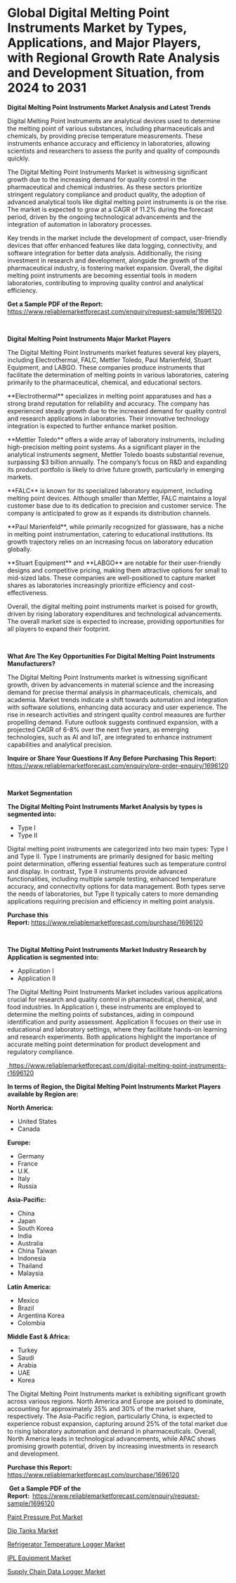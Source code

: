 <p><h1>Global Digital Melting Point Instruments Market by Types, Applications, and Major Players, with Regional Growth Rate Analysis and Development Situation, from 2024 to 2031</h1></p><p><strong>Digital Melting Point Instruments Market Analysis and Latest Trends</strong></p>
<p><p>Digital Melting Point Instruments are analytical devices used to determine the melting point of various substances, including pharmaceuticals and chemicals, by providing precise temperature measurements. These instruments enhance accuracy and efficiency in laboratories, allowing scientists and researchers to assess the purity and quality of compounds quickly.</p><p>The Digital Melting Point Instruments Market is witnessing significant growth due to the increasing demand for quality control in the pharmaceutical and chemical industries. As these sectors prioritize stringent regulatory compliance and product quality, the adoption of advanced analytical tools like digital melting point instruments is on the rise. The market is expected to grow at a CAGR of 11.2% during the forecast period, driven by the ongoing technological advancements and the integration of automation in laboratory processes.</p><p>Key trends in the market include the development of compact, user-friendly devices that offer enhanced features like data logging, connectivity, and software integration for better data analysis. Additionally, the rising investment in research and development, alongside the growth of the pharmaceutical industry, is fostering market expansion. Overall, the digital melting point instruments are becoming essential tools in modern laboratories, contributing to improving quality control and analytical efficiency.</p></p>
<p><strong>Get a Sample PDF of the Report:&nbsp;</strong> <a href="https://www.reliablemarketforecast.com/enquiry/request-sample/1696120?utm_campaign=1724&utm_medium=2&utm_source=Github&utm_content=ia&utm_term=19102024&utm_id=digital-melting-point-instruments">https://www.reliablemarketforecast.com/enquiry/request-sample/1696120</a></p>
<p>&nbsp;</p>
<p><strong>Digital Melting Point Instruments Major Market Players</strong></p>
<p><p>The Digital Melting Point Instruments market features several key players, including Electrothermal, FALC, Mettler Toledo, Paul Marienfeld, Stuart Equipment, and LABGO. These companies produce instruments that facilitate the determination of melting points in various laboratories, catering primarily to the pharmaceutical, chemical, and educational sectors.</p><p>**Electrothermal** specializes in melting point apparatuses and has a strong brand reputation for reliability and accuracy. The company has experienced steady growth due to the increased demand for quality control and research applications in laboratories. Their innovative technology integration is expected to further enhance market position.</p><p>**Mettler Toledo** offers a wide array of laboratory instruments, including high-precision melting point systems. As a significant player in the analytical instruments segment, Mettler Toledo boasts substantial revenue, surpassing $3 billion annually. The company’s focus on R&D and expanding its product portfolio is likely to drive future growth, particularly in emerging markets.</p><p>**FALC** is known for its specialized laboratory equipment, including melting point devices. Although smaller than Mettler, FALC maintains a loyal customer base due to its dedication to precision and customer service. The company is anticipated to grow as it expands its distribution channels.</p><p>**Paul Marienfeld**, while primarily recognized for glassware, has a niche in melting point instrumentation, catering to educational institutions. Its growth trajectory relies on an increasing focus on laboratory education globally.</p><p>**Stuart Equipment** and **LABGO** are notable for their user-friendly designs and competitive pricing, making them attractive options for small to mid-sized labs. These companies are well-positioned to capture market shares as laboratories increasingly prioritize efficiency and cost-effectiveness.</p><p>Overall, the digital melting point instruments market is poised for growth, driven by rising laboratory expenditures and technological advancements. The overall market size is expected to increase, providing opportunities for all players to expand their footprint.</p></p>
<p>&nbsp;</p>
<p><strong>What Are The Key Opportunities For Digital Melting Point Instruments Manufacturers?</strong></p>
<p><p>The Digital Melting Point Instruments market is witnessing significant growth, driven by advancements in material science and the increasing demand for precise thermal analysis in pharmaceuticals, chemicals, and academia. Market trends indicate a shift towards automation and integration with software solutions, enhancing data accuracy and user experience. The rise in research activities and stringent quality control measures are further propelling demand. Future outlook suggests continued expansion, with a projected CAGR of 6-8% over the next five years, as emerging technologies, such as AI and IoT, are integrated to enhance instrument capabilities and analytical precision.</p></p>
<p><strong>Inquire or Share Your Questions If Any Before Purchasing This Report:</strong> <a href="https://www.reliablemarketforecast.com/enquiry/pre-order-enquiry/1696120?utm_campaign=1724&utm_medium=2&utm_source=Github&utm_content=ia&utm_term=19102024&utm_id=digital-melting-point-instruments">https://www.reliablemarketforecast.com/enquiry/pre-order-enquiry/1696120</a></p>
<p>&nbsp;</p>
<p><strong>Market Segmentation</strong></p>
<p><strong>The Digital Melting Point Instruments Market Analysis by types is segmented into:</strong></p>
<p><ul><li>Type I</li><li>Type II</li></ul></p>
<p><p>Digital melting point instruments are categorized into two main types: Type I and Type II. Type I instruments are primarily designed for basic melting point determination, offering essential features such as temperature control and display. In contrast, Type II instruments provide advanced functionalities, including multiple sample testing, enhanced temperature accuracy, and connectivity options for data management. Both types serve the needs of laboratories, but Type II typically caters to more demanding applications requiring precision and efficiency in melting point analysis.</p></p>
<p><strong>Purchase this Report:&nbsp;</strong><a href="https://www.reliablemarketforecast.com/purchase/1696120?utm_campaign=1724&utm_medium=2&utm_source=Github&utm_content=ia&utm_term=19102024&utm_id=digital-melting-point-instruments">https://www.reliablemarketforecast.com/purchase/1696120</a></p>
<p>&nbsp;</p>
<p><strong>The Digital Melting Point Instruments Market Industry Research by Application is segmented into:</strong></p>
<p><ul><li>Application I</li><li>Application II</li></ul></p>
<p><p>The Digital Melting Point Instruments Market includes various applications crucial for research and quality control in pharmaceutical, chemical, and food industries. In Application I, these instruments are employed to determine the melting points of substances, aiding in compound identification and purity assessment. Application II focuses on their use in educational and laboratory settings, where they facilitate hands-on learning and research experiments. Both applications highlight the importance of accurate melting point determination for product development and regulatory compliance.</p></p>
<p><a href="https://www.reliablemarketforecast.com/digital-melting-point-instruments-r1696120?utm_campaign=1724&utm_medium=2&utm_source=Github&utm_content=ia&utm_term=19102024&utm_id=digital-melting-point-instruments">&nbsp;https://www.reliablemarketforecast.com/digital-melting-point-instruments-r1696120</a></p>
<p><strong>In terms of Region, the Digital Melting Point Instruments Market Players available by Region are:</strong></p>
<p>
    <p> <strong> North America: </strong>
        <ul>
            <li>United States</li>
            <li>Canada</li>
        </ul>
        </p> 
    <p> <strong> Europe: </strong>
        <ul>
            <li>Germany</li>
            <li>France</li>
            <li>U.K.</li>
            <li>Italy</li>
            <li>Russia</li>
        </ul>
        </p> 
    <p> <strong> Asia-Pacific: </strong>
        <ul>
            <li>China</li>
            <li>Japan</li>
            <li>South Korea</li>
            <li>India</li>
            <li>Australia</li>
            <li>China Taiwan</li>
            <li>Indonesia</li>
            <li>Thailand</li>
            <li>Malaysia</li>
        </ul>
        </p> 
    <p> <strong> Latin America: </strong>
        <ul>
            <li>Mexico</li>
            <li>Brazil</li>
            <li>Argentina Korea</li>
            <li>Colombia</li>
        </ul>
        </p> 
    <p> <strong> Middle East & Africa: </strong>
        <ul>
            <li>Turkey</li>
            <li>Saudi</li>
            <li>Arabia</li>
            <li>UAE</li>
            <li>Korea</li>
        </ul>
    </p>
    </p>
<p><p>The Digital Melting Point Instruments market is exhibiting significant growth across various regions. North America and Europe are poised to dominate, accounting for approximately 35% and 30% of the market share, respectively. The Asia-Pacific region, particularly China, is expected to experience robust expansion, capturing around 25% of the total market due to rising laboratory automation and demand in pharmaceuticals. Overall, North America leads in technological advancements, while APAC shows promising growth potential, driven by increasing investments in research and development.</p></p>
<p><strong>Purchase this Report: </strong><a href="https://www.reliablemarketforecast.com/purchase/1696120?utm_campaign=1724&utm_medium=2&utm_source=Github&utm_content=ia&utm_term=19102024&utm_id=digital-melting-point-instruments">https://www.reliablemarketforecast.com/purchase/1696120</a></p>
<p>&nbsp;<strong>Get a Sample PDF of the Report:&nbsp;&nbsp;</strong><a href="https://www.reliablemarketforecast.com/enquiry/request-sample/1696120?utm_campaign=1724&utm_medium=2&utm_source=Github&utm_content=ia&utm_term=19102024&utm_id=digital-melting-point-instruments">https://www.reliablemarketforecast.com/enquiry/request-sample/1696120</a></p>
<p><strong></strong></p>
<p><p><a href="https://www.linkedin.com/pulse/exploring-paint-pressure-pot-market-dynamics-global-trends-future-fi7sc?utm_campaign=1724&utm_medium=2&utm_source=Github&utm_content=ia&utm_term=19102024&utm_id=digital-melting-point-instruments">Paint Pressure Pot Market</a></p><p><a href="https://www.linkedin.com/pulse/market-dynamics-future-trends-global-dip-tanks-sector-forecasted-s9ilc?utm_campaign=1724&utm_medium=2&utm_source=Github&utm_content=ia&utm_term=19102024&utm_id=digital-melting-point-instruments">Dip Tanks Market</a></p><p><a href="https://www.linkedin.com/pulse/evaluating-refrigerator-temperature-logger-market-trends-q63kc?utm_campaign=1724&utm_medium=2&utm_source=Github&utm_content=ia&utm_term=19102024&utm_id=digital-melting-point-instruments">Refrigerator Temperature Logger Market</a></p><p><a href="https://www.linkedin.com/pulse/booming-ipl-equipment-market-sector-analysis-growth-projections-reqyc?utm_campaign=1724&utm_medium=2&utm_source=Github&utm_content=ia&utm_term=19102024&utm_id=digital-melting-point-instruments">IPL Equipment Market</a></p><p><a href="https://www.linkedin.com/pulse/supply-chain-data-logger-market-size-share-analysis--ajpic?utm_campaign=1724&utm_medium=2&utm_source=Github&utm_content=ia&utm_term=19102024&utm_id=digital-melting-point-instruments">Supply Chain Data Logger Market</a></p></p>